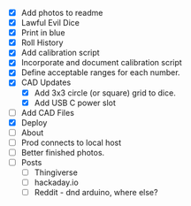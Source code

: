 - [x] Add photos to readme
- [x] Lawful Evil Dice
- [x] Print in blue
- [x] Roll History
- [x] Add calibration script
- [x] Incorporate and document calibration script
- [x] Define acceptable ranges
 for each number.
- [x] CAD Updates
  - [x] Add 3x3 circle (or square) grid to dice.
  - [x] Add USB C power slot
- [ ] Add CAD Files
- [x] Deploy
- [ ] About
- [ ] Prod connects to local host
- [ ] Better finished photos. 
- [ ] Posts
    - [ ] Thingiverse
    - [ ] hackaday.io
    - [ ] Reddit - dnd arduino, where else?